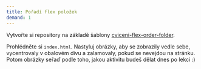 ```yaml
---
title: Pořadí flex položek
demand: 1
---
```


Vytvořte si repository na základě šablony [cviceni-flex-order-folder](https://github.com/Czechitas-podklady-WEB/cviceni-flex-order-folder).

Prohlédněte si `index.html`. Nastyluj obrázky, aby se zobrazily vedle sebe, vycentrovaly v obalovém divu a zalamovaly, pokud se nevejdou na stránku.
Potom obrázky seřaď podle toho, jakou aktivitu budeš dělat dnes po lekci :)
